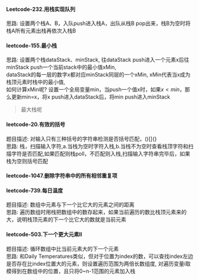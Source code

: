 #### Leetcode-232.用栈实现队列
思路: 设置两个栈A、B，入队push进入栈A，出队从栈B pop出来，栈B为空时将栈A所有元素出栈再依次入栈B  

#### leetcode-155.最小栈
思路: 设置两个栈dataStack、minStack, 往dataStack push进入一个元素x后往minStack push一个当前stack中的最小值xMin,  
dataStack的每一层的数字x都对应minStack同层的一个xMin, xMin代表当x成为栈顶元素时栈中的最小值,   
如何计算xMin呢? 设置一个全局变量min，当push一个值x时，如果$x<min$，那么更新min=x，将x push进入dataStack后，将min push进入minStack
>最大栈呢
#### leetcode-20.有效的括号
题目描述: 对输入只有三种括号的字符串检测是否括号匹配，()[]{}  
思路: 栈，扫描输入字符,a.当栈为空时字符入栈,b.当栈不为空时查看栈顶字符和扫描字符是否匹配,如果匹配则栈poll，不匹配则入栈,扫描输入字符串完毕后，如果栈为空则括号匹配
#### leetcode-1047.删除字符串中的所有相邻重复项

#### leetcode-739.每日温度  
题目描述: 数组中元素与下一个比它大的元素之间的距离  
思路: 遍历数组时用栈把数组中的数存起来，如果当前遍历的数比栈顶元素来的大，说明栈顶元素的下一个比它大的数就是当前元素
#### leetcode-503.下一个更大元素II
题目描述: 循环数组中比当前元素大的下一个元素  
思路: 和Daily Temperatures类似，但对于位置为index的数，可以查找index左边是否存在比index位置大的元素，则设置遍历范围为两倍长数组度, 对遍历变量i取模得到在数组中的位置，且只将0~n-1范围的元素加入栈

